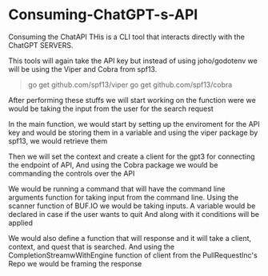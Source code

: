 # Consuming-ChatGPT-s-API
Consuming the ChatAPI
THis is a CLI tool that interacts directly with the ChatGPT SERVERS.

This tools will again take the API key but instead of using joho/godotenv we will be using the Viper and Cobra from spf13. 
> go get github.com/spf13/viper
> go get github.com/spf13/cobra


After performing these stuffs we will start working on the function were we would be taking the input from the user for the search request

In the main function, we would start by setting up the enviroment for the API key and would be storing them in a variable and using the viper package by spf13, we would retrieve them

Then we will set the context and create a client for the gpt3 for connecting the endpoint of API, And using the Cobra package we would be commanding the controls over the API

We would be running a command that will have the command line arguments function for taking input from the command line.
Using the scanner function of BUF.IO we would be taking inputs. 
A variable would be declared in case if the user wants to quit
And along with it conditions will be applied

We would also define a function that will response and it will take a client, context, and quest that is searched. And using the CompletionStreamwWithEngine function of client from the PullRequestInc's Repo we would be framing the response
